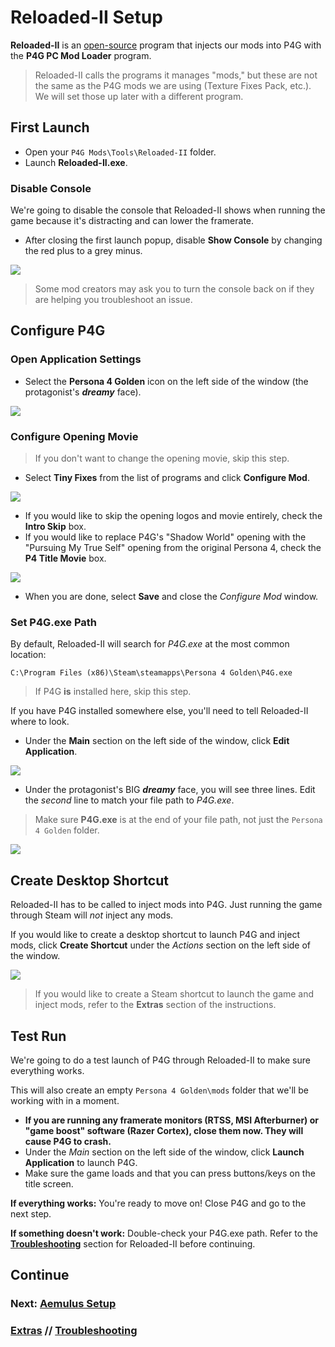 ﻿# Reloaded-II Setup
**Reloaded-II** is an [open-source](https://github.com/Reloaded-Project/Reloaded-II/) program that injects our mods into P4G with the **P4G PC Mod Loader** program.

> Reloaded-II calls the programs it manages "mods," but these are not the same as the P4G mods we are using (Texture Fixes Pack, etc.). We will set those up later with a different program.

## First Launch

- Open your `P4G Mods\Tools\Reloaded-II` folder.
- Launch **Reloaded-II.exe**.

### Disable Console
We're going to disable the console that Reloaded-II shows when running the game because it's distracting and can lower the framerate.

- After closing the first launch popup, disable **Show Console** by changing the red plus to a grey minus.

![](img/04/disable_console.png)

> Some mod creators may ask you to turn the console back on if they are helping you troubleshoot an issue.

## Configure P4G
### Open Application Settings
- Select the **Persona 4 Golden** icon on the left side of the window (the protagonist's ***dreamy*** face).

![](img/04/dreamy_face.png)

### Configure Opening Movie
> If you don't want to change the opening movie, skip this step.

- Select **Tiny Fixes** from the list of programs and click **Configure Mod**.

![](img/04/tiny_fixes.png)

  - If you would like to skip the opening logos and movie entirely, check the **Intro Skip** box.
  - If you would like to replace P4G's "Shadow World" opening with the "Pursuing My True Self" opening from the original Persona 4, check the **P4 Title Movie** box.

![](img/04/configure_opening_movie.png)

- When you are done, select **Save** and close the *Configure Mod* window.

### Set P4G.exe Path
By default, Reloaded-II will search for *P4G.exe* at the most common location:

`C:\Program Files (x86)\Steam\steamapps\Persona 4 Golden\P4G.exe`

> If P4G **is** installed here, skip this step.

If you have P4G installed somewhere else, you'll need to tell Reloaded-II where to look.

- Under the **Main** section on the left side of the window, click **Edit Application**.

![](img/04/edit_application.png)

- Under the protagonist's BIG ***dreamy*** face, you will see three lines. Edit the *second* line to match your file path to *P4G.exe*. 

> Make sure **P4G.exe** is at the end of your file path, not just the `Persona 4 Golden` folder.

![](img/04/executable_location.png)

## Create Desktop Shortcut
Reloaded-II has to be called to inject mods into P4G. Just running the game through Steam will *not* inject any mods.

If you would like to create a desktop shortcut to launch P4G and inject mods, click **Create Shortcut** under the *Actions* section on the left side of the window.

![](img/04/create_shortcut.png)

> If you would like to create a Steam shortcut to launch the game and inject mods, refer to the **Extras** section of the instructions.

## Test Run
We're going to do a test launch of P4G through Reloaded-II to make sure everything works.

This will also create an empty  `Persona 4 Golden\mods` folder that we'll be working with in a moment.

- **If you are running any framerate monitors (RTSS, MSI Afterburner) or "game boost" software (Razer Cortex), close them now. They will cause P4G to crash.**
- Under the *Main* section on the left side of the window, click **Launch Application** to launch P4G.
- Make sure the game loads and that you can press buttons/keys on the title screen.

**If everything works:**
You're ready to move on! Close P4G and go to the next step.

**If something doesn't work:** Double-check your P4G.exe path. Refer to the [**Troubleshooting**](troubleshooting.md) section for Reloaded-II before continuing.

## Continue
### Next: [Aemulus Setup](05_aemulus_setup.md)
### [Extras](extras.md) // [**Troubleshooting**](troubleshooting.md)
